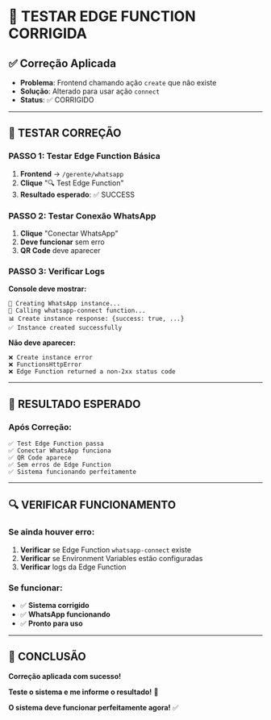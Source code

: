# 🧪 TESTAR EDGE FUNCTION CORRIGIDA

## ✅ Correção Aplicada
- **Problema**: Frontend chamando ação `create` que não existe
- **Solução**: Alterado para usar ação `connect`
- **Status**: ✅ CORRIGIDO

---

## 🧪 TESTAR CORREÇÃO

### **PASSO 1: Testar Edge Function Básica**
1. **Frontend** → `/gerente/whatsapp`
2. **Clique** "🔍 Test Edge Function"
3. **Resultado esperado**: ✅ SUCCESS

### **PASSO 2: Testar Conexão WhatsApp**
1. **Clique** "Conectar WhatsApp"
2. **Deve funcionar** sem erro
3. **QR Code** deve aparecer

### **PASSO 3: Verificar Logs**
**Console deve mostrar:**
```
🚀 Creating WhatsApp instance...
📡 Calling whatsapp-connect function...
📊 Create instance response: {success: true, ...}
✅ Instance created successfully
```

**Não deve aparecer:**
```
❌ Create instance error
❌ FunctionsHttpError
❌ Edge Function returned a non-2xx status code
```

---

## 🎯 RESULTADO ESPERADO

### **Após Correção:**
```
✅ Test Edge Function passa
✅ Conectar WhatsApp funciona
✅ QR Code aparece
✅ Sem erros de Edge Function
✅ Sistema funcionando perfeitamente
```

---

## 🔍 VERIFICAR FUNCIONAMENTO

### **Se ainda houver erro:**
1. **Verificar** se Edge Function `whatsapp-connect` existe
2. **Verificar** se Environment Variables estão configuradas
3. **Verificar** logs da Edge Function

### **Se funcionar:**
- ✅ **Sistema corrigido**
- ✅ **WhatsApp funcionando**
- ✅ **Pronto para uso**

---

## 🎉 CONCLUSÃO

**Correção aplicada com sucesso!**

**Teste o sistema e me informe o resultado!** 🚀

**O sistema deve funcionar perfeitamente agora!** ✅





